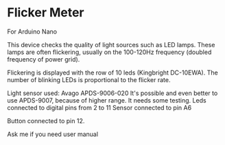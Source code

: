 # Flicker Meter
For Arduino Nano

This device checks the quality of light sources such as LED lamps.
These lamps are often flickering, usually on the 100-120Hz frequency (doubled frequency of power grid).

Flickering is displayed with the row of 10 leds (Kingbright DC-10EWA). The number of blinking LEDs is proportional to the flicker rate.

Light sensor used: Avago APDS-9006-020
It's possible and even better to use APDS-9007, because of higher range. It needs some testing.
Leds connected to digital pins from 2 to 11
Sensor connected to pin A6

Button connected to pin 12.

Ask me if you need user manual
